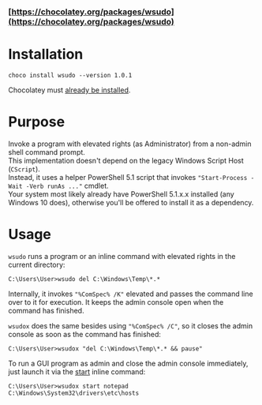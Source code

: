 ### [https://chocolatey.org/packages/wsudo](https://chocolatey.org/packages/wsudo)

# Installation

    choco install wsudo --version 1.0.1

Chocolatey must [already be installed](https://chocolatey.org/install).

# Purpose

Invoke a program with elevated rights (as Administrator) from a non-admin shell command prompt.<br>
This implementation doesn't depend on the legacy Windows Script Host (`CScript`).<br>
Instead, it uses a helper PowerShell 5.1 script that invokes `"Start-Process -Wait -Verb runAs ..."` cmdlet.<br>
Your system most likely already have PowerShell 5.1.x.x installed (any Windows 10 does), 
otherwise you'll be offered to install it as a dependency.

# Usage

`wsudo` runs a program or an inline command with elevated rights in the current directory:

    C:\Users\User>wsudo del C:\Windows\Temp\*.* 

Internally, it invokes `"%ComSpec% /K"` elevated and passes the command line over to it for execution. It keeps the admin console open when the command has finished.

`wsudox` does the same besides using `"%ComSpec% /C"`, so it closes the admin console as soon as the command has finished:

    C:\Users\User>wsudox "del C:\Windows\Temp\*.* && pause"

To run a GUI program as admin and close the admin console immediately, just launch it via the [start](https://docs.microsoft.com/en-us/windows-server/administration/windows-commands/start) inline command:

    C:\Users\User>wsudox start notepad C:\Windows\System32\drivers\etc\hosts 

